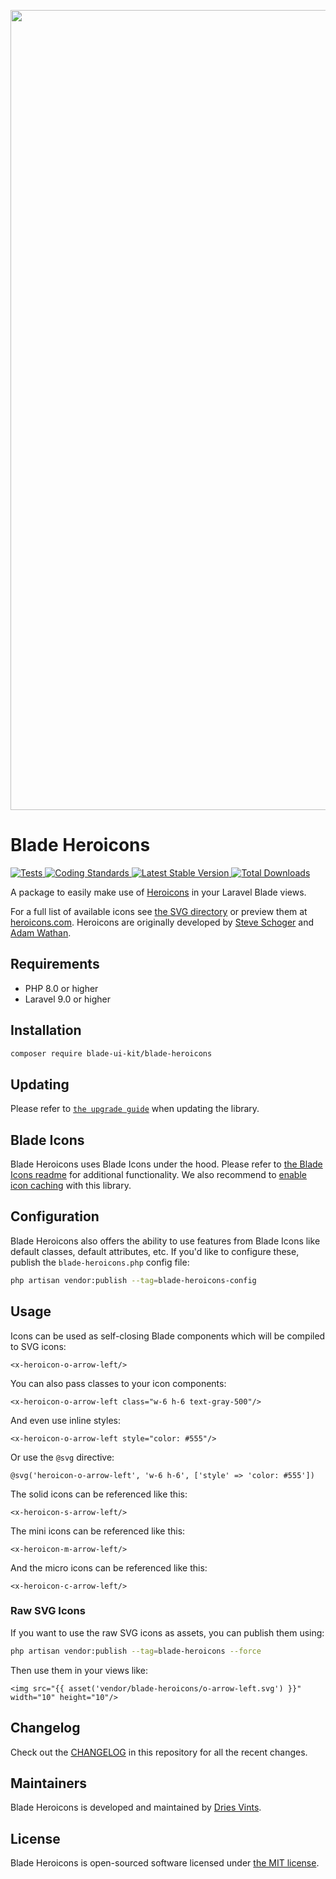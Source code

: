 <p align="center">
    <img src="https://github.com/blade-ui-kit/art/blob/main/socialcard-blade-heroicons.png" width="1280" title="Social Card Blade UI Kit">
</p>

# Blade Heroicons

<a href="https://github.com/blade-ui-kit/blade-heroicons/actions?query=workflow%3ATests">
    <img src="https://github.com/blade-ui-kit/blade-heroicons/workflows/Tests/badge.svg" alt="Tests">
</a>
<a href="https://github.com/blade-ui-kit/blade-heroicons/actions/workflows/coding-standards.yml">
    <img src="https://github.com/blade-ui-kit/blade-heroicons/actions/workflows/coding-standards.yml/badge.svg" alt="Coding Standards" />
</a>
<a href="https://packagist.org/packages/blade-ui-kit/blade-heroicons">
    <img src="https://img.shields.io/packagist/v/blade-ui-kit/blade-heroicons" alt="Latest Stable Version">
</a>
<a href="https://packagist.org/packages/blade-ui-kit/blade-heroicons">
    <img src="https://img.shields.io/packagist/dt/blade-ui-kit/blade-heroicons" alt="Total Downloads">
</a>

A package to easily make use of [Heroicons](https://github.com/refactoringui/heroicons) in your Laravel Blade views.

For a full list of available icons see [the SVG directory](resources/svg) or preview them at [heroicons.com](https://heroicons.com/). Heroicons are originally developed by [Steve Schoger](https://twitter.com/steveschoger) and [Adam Wathan](https://twitter.com/adamwathan).

## Requirements

- PHP 8.0 or higher
- Laravel 9.0 or higher

## Installation

```bash
composer require blade-ui-kit/blade-heroicons
```

## Updating

Please refer to [`the upgrade guide`](UPGRADE.md) when updating the library.

## Blade Icons

Blade Heroicons uses Blade Icons under the hood. Please refer to [the Blade Icons readme](https://github.com/blade-ui-kit/blade-icons) for additional functionality. We also recommend to [enable icon caching](https://github.com/blade-ui-kit/blade-icons#caching) with this library.

## Configuration

Blade Heroicons also offers the ability to use features from Blade Icons like default classes, default attributes, etc. If you'd like to configure these, publish the `blade-heroicons.php` config file:

```bash
php artisan vendor:publish --tag=blade-heroicons-config
```

## Usage

Icons can be used as self-closing Blade components which will be compiled to SVG icons:

```blade
<x-heroicon-o-arrow-left/>
```

You can also pass classes to your icon components:

```blade
<x-heroicon-o-arrow-left class="w-6 h-6 text-gray-500"/>
```

And even use inline styles:

```blade
<x-heroicon-o-arrow-left style="color: #555"/>
```

Or use the `@svg` directive:

```blade
@svg('heroicon-o-arrow-left', 'w-6 h-6', ['style' => 'color: #555'])
```

The solid icons can be referenced like this:

```blade
<x-heroicon-s-arrow-left/>
```

The mini icons can be referenced like this:

```blade
<x-heroicon-m-arrow-left/>
```

And the micro icons can be referenced like this:

```blade
<x-heroicon-c-arrow-left/>
```

### Raw SVG Icons

If you want to use the raw SVG icons as assets, you can publish them using:

```bash
php artisan vendor:publish --tag=blade-heroicons --force
```

Then use them in your views like:

```blade
<img src="{{ asset('vendor/blade-heroicons/o-arrow-left.svg') }}" width="10" height="10"/>
```

## Changelog

Check out the [CHANGELOG](CHANGELOG.md) in this repository for all the recent changes.

## Maintainers

Blade Heroicons is developed and maintained by [Dries Vints](https://driesvints.com).

## License

Blade Heroicons is open-sourced software licensed under [the MIT license](LICENSE.md).
